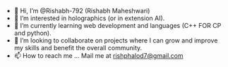 - 👋 Hi, I’m @Rishabh-792 (Rishabh Maheshwari)
- 👀 I’m interested in holographics (or in extension AI).
- 🌱 I’m currently learning web development and languages (C++ FOR CP and python).
- 💞️ I’m looking to collaborate on projects where I can grow and improve my skills and benefit the overall community.
- 📫 How to reach me ... Mail me at rishphalod7@gmail.com

<!---
Rishabh-792/Rishabh-792 is a ✨ special ✨ repository because its `README.md` (this file) appears on your GitHub profile.
You can click the Preview link to take a look at your changes.
--->

